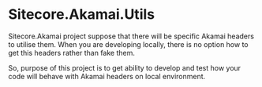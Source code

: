 # Sitecore.Akamai.Utils

Sitecore.Akamai project suppose that there will be specific Akamai headers to utilise them. When you are developing locally, there is no option how to get this headers rather than fake them.

So, purpose of this project is to get ability to develop and test how your code will behave with Akamai headers on local environment.

